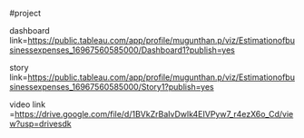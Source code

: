 

#project


dashboard link=https://public.tableau.com/app/profile/mugunthan.p/viz/Estimationofbusinessexpenses_16967560585000/Dashboard1?publish=yes


story link=https://public.tableau.com/app/profile/mugunthan.p/viz/Estimationofbusinessexpenses_16967560585000/Story1?publish=yes

video link =https://drive.google.com/file/d/1BVkZrBaIvDwlk4EIVPyw7_r4ezX6o_Cd/view?usp=drivesdk
